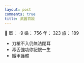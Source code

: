 ```yaml
---
layout: post
comments: true
title: 武器百說
---
```


:older_woman: 單： -9 婚： 756 年： 323 旅： 189

- 刀槍不入仍無法閉耳
- 毒舌強功你記恨一生
- 鐵甲護體

